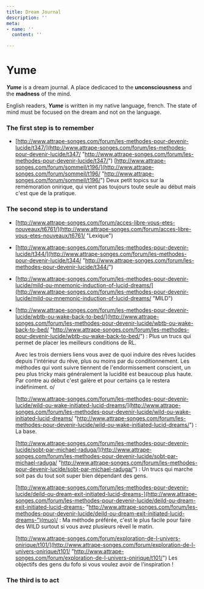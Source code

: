 ```yaml
---
title: Dream Journal
description: ''
meta:
- name: ''
  content: ''

---
```

# Yume

**_Yume_** is a dream journal. A place dedicaced to the **unconsciousness** and the **madness** of the mind.

English readers, **_Yume_** is written in my native language, french. The state of mind must be focused on the dream and not on the language.

### The first step is to remember

* [http://www.attrape-songes.com/forum/les-methodes-pour-devenir-lucide/t347/](http://www.attrape-songes.com/forum/les-methodes-pour-devenir-lucide/t347/ "http://www.attrape-songes.com/forum/les-methodes-pour-devenir-lucide/t347/")  [http://www.attrape-songes.com/forum/sommeil/t196/](http://www.attrape-songes.com/forum/sommeil/t196/ "http://www.attrape-songes.com/forum/sommeil/t196/")  Deux petit topics sur la remémoration onirique, qui vient pas toujours toute seule au début mais c'est que de la pratique. 

### The second step is to understand

* [http://www.attrape-songes.com/forum/acces-libre-vous-etes-nouveaux/t6761/](http://www.attrape-songes.com/forum/acces-libre-vous-etes-nouveaux/t6761/ "Lexique")
* [http://www.attrape-songes.com/forum/les-methodes-pour-devenir-lucide/t344/](http://www.attrape-songes.com/forum/les-methodes-pour-devenir-lucide/t344/ "http://www.attrape-songes.com/forum/les-methodes-pour-devenir-lucide/t344/")
* [http://www.attrape-songes.com/forum/les-methodes-pour-devenir-lucide/mild-ou-mnemonic-induction-of-lucid-dreams/](http://www.attrape-songes.com/forum/les-methodes-pour-devenir-lucide/mild-ou-mnemonic-induction-of-lucid-dreams/ "MILD")
* [http://www.attrape-songes.com/forum/les-methodes-pour-devenir-lucide/wbtb-ou-wake-back-to-bed/](http://www.attrape-songes.com/forum/les-methodes-pour-devenir-lucide/wbtb-ou-wake-back-to-bed/ "http://www.attrape-songes.com/forum/les-methodes-pour-devenir-lucide/wbtb-ou-wake-back-to-bed/") : Plus un trucs qui permet de placer les meilleurs conditions de RL. 

  Avec les trois derniers liens vous avez de quoi induire des rêves lucides depuis l'intérieur du rêve, plus ou moins par du conditionnement. Les méthodes qui vont suivre tiennent de l'endormissement conscient, un peu plus tricky mais généralement la lucidité est beaucoup plus haute. Par contre au début c'est galère et pour certains ça le restera indéfiniment. o/ 

  [http://www.attrape-songes.com/forum/les-methodes-pour-devenir-lucide/wild-ou-wake-initiated-lucid-dreams/](http://www.attrape-songes.com/forum/les-methodes-pour-devenir-lucide/wild-ou-wake-initiated-lucid-dreams/ "http://www.attrape-songes.com/forum/les-methodes-pour-devenir-lucide/wild-ou-wake-initiated-lucid-dreams/") : La base. 

  [http://www.attrape-songes.com/forum/les-methodes-pour-devenir-lucide/sobt-par-michael-raduga/](http://www.attrape-songes.com/forum/les-methodes-pour-devenir-lucide/sobt-par-michael-raduga/ "http://www.attrape-songes.com/forum/les-methodes-pour-devenir-lucide/sobt-par-michael-raduga/") : Un trucs qui marche soit pas du tout soit super bien dépendant des gens. 

  [http://www.attrape-songes.com/forum/les-methodes-pour-devenir-lucide/deild-ou-dream-exit-initiated-lucid-dreams-](http://www.attrape-songes.com/forum/les-methodes-pour-devenir-lucide/deild-ou-dream-exit-initiated-lucid-dreams- "http://www.attrape-songes.com/forum/les-methodes-pour-devenir-lucide/deild-ou-dream-exit-initiated-lucid-dreams-")(muo)/ : Ma méthode préférée, c'est le plus facile pour faire des WILD surtout si vous avez plusieurs réveil le matin. 

  [http://www.attrape-songes.com/forum/exploration-de-l-univers-onirique/t101/](http://www.attrape-songes.com/forum/exploration-de-l-univers-onirique/t101/ "http://www.attrape-songes.com/forum/exploration-de-l-univers-onirique/t101/") Les objectifs des gens du fofo si vous voulez avoir de l'inspiration !

### The third is to act